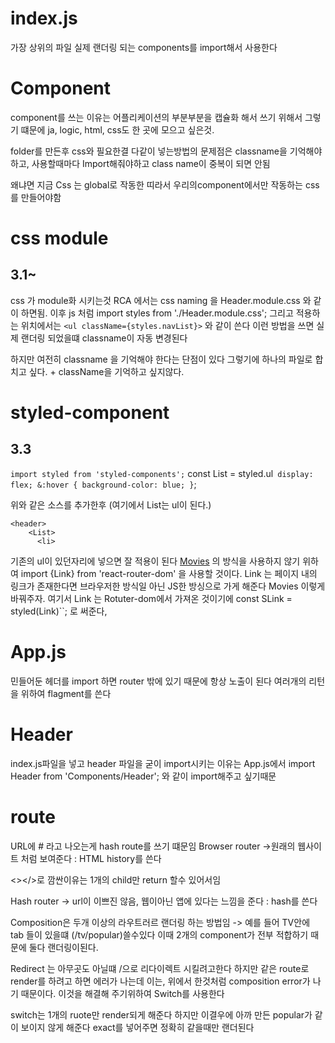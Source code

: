 # index.js

가장 상위의 파일
실제 랜더링 되는 components를 import해서 사용한다

# Component

component를 쓰는 이유는 어플리케이션의 부분부분을 캡슐화 해서 쓰기 위해서
그렇기 떄문에 ja, logic, html, css도 한 곳에 모으고 싶은것.

folder를 만든후 css와 필요한결 다같이 넣는방법의 문제점은 classname을 기억해야하고,
사용할때마다 Import해줘야하고 class name이 중복이 되면 안됨

왜냐면 지금 Css 는 global로 작동한 띠라서 우리의component에서만 작동하는 css를 만들어야함

# css module

## 3.1~

css 가 module화 시키는것
RCA 에서는 css naming 을 Header.module.css 와 같이 하면됨.
이후 js 처럼 import styles from './Header.module.css';
그리고 적용하는 위치에서는 `<ul className={styles.navList}>` 와 같이 쓴다
이런 방법을 쓰면 실제 랜더링 되었을떄 classname이 자동 변경된다

하지만 여전히 classname 을 기억해야 한다는 단점이 있다
그렇기에 하나의 파일로 합치고 싶다. + className을 기억하고 싶지않다.

# styled-component

## 3.3

`import styled from 'styled-components';`
const List = styled.ul` display: flex; &:hover { background-color: blue; }`;

위와 같은 소스를 추가한후 (여기에서 List는 ul이 된다.)

```
<header>
    <List>
      <li>
```

기존의 ul이 있던자리에 넣으면 잘 적용이 된다
<a href="/">Movies</a> 의 방식을 사용하지 않기 위하여
import {Link} from 'react-router-dom'
을 사용할 것이다.
Link 는 페이지 내의 링크가 존재한다면 브라우저한 방식일 아닌 JS한 방싱으로 가게 해준다
<SLink to="/">Movies</SLink> 이렇게 바꿔주자.
여기서 Link 는 Rotuter-dom에서 가져온 것이기에 const SLink = styled(Link)``; 로 써준다,

# App.js

민들어둔 헤더를 import 하면 router 밖에 있기 때문에 항상 노출이 된다
여러개의 리턴을 위하여 flagment를 쓴다

# Header

index.js파일을 넣고 header 파일을 굳이 import시키는 이유는
App.js에서 import Header from 'Components/Header'; 와 같이 import해주고 싶기때문

# route

URL에 # 라고 나오는게 hash route를 쓰기 떄문임
Browser router ->원래의 웹사이트 처럼 보여준다 : HTML history를 쓴다

<></>로 깜싼이유는 1개의 child만 return 할수 있어서임

Hash router -> url이 이쁘진 않음, 웹이아닌 앱에 있다는 느낌을 준다 : hash를 쓴다

Composition은 두개 이상의 라우트러르 랜더링 하는 방법임
-> 예를 들어 TV안에 tab 들이 있을떄 (/tv/popular)쓸수있다
이때 2개의 component가 전부 적합하기 때문에 둘다 랜더링이된다.

Redirect 는 아무곳도 아닐떄 /으로 리다이렉트 시킬려고한다
하지만 같은 route로 render를 하려고 하면 에러가 나는데 이는, 위에서 한것처럼 composition error가
나기 때문이다. 이것을 해결해 주기위하여 Switch를 사용한다

switch는 1개의 ruote만 render되게 해준다
하지만 이결우에 아까 만든 popular가 같이 보이지 않게 해준다 exact를 넣어주면 정확히 같을때만 랜더된다
